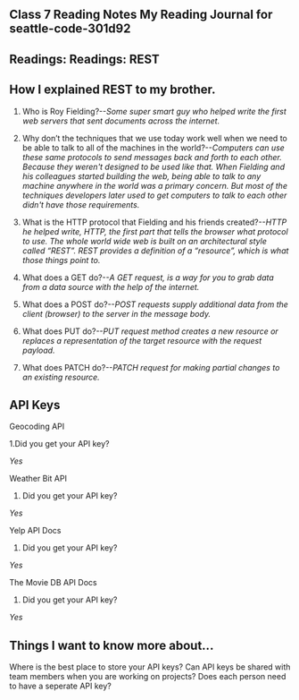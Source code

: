 ## Class 7 Reading Notes My Reading Journal for seattle-code-301d92

## Readings: Readings: REST

## How I explained REST to my brother.

1. Who is Roy Fielding?--*Some super smart guy who helped write the first web servers that sent documents across the internet.*

2. Why don’t the techniques that we use today work well when we need to be able to talk to all of the machines in the world?--*Computers can use these same protocols to send messages back and forth to each other.  Because they weren't designed to be used like that. When Fielding and his colleagues started building the web, being able to talk to any machine anywhere in the world was a primary concern. But most of the techniques developers later used to get computers to talk to each other didn't have those requirements.*

3. What is the HTTP protocol that Fielding and his friends created?--*HTTP he helped write, HTTP, the first part that tells the browser what protocol to use.   The whole world wide web is built on an architectural style called “REST”. REST provides a definition of a “resource”, which is what those things point to.*

4. What does a GET do?--*A GET request, is a way for you to grab data from a data source with the help of the internet.*

5. What does a POST do?--*POST requests supply additional data from the client (browser) to the server in the message body.*

6. What does PUT do?--*PUT request method creates a new resource or replaces a representation of the target resource with the request payload.*

7. What does PATCH do?--*PATCH request for making partial changes to an existing resource.*

## API Keys

Geocoding API

1.Did you get your API key?

*Yes*

Weather Bit API

1. Did you get your API key?

*Yes*

Yelp API Docs

1. Did you get your API key?

*Yes*

The Movie DB API Docs

1. Did you get your API key?

*Yes*

## Things I want to know more about...

Where is the best place to store your API keys?  Can API keys be shared with team members when you are working on projects?  Does each person need to have a seperate API key?
